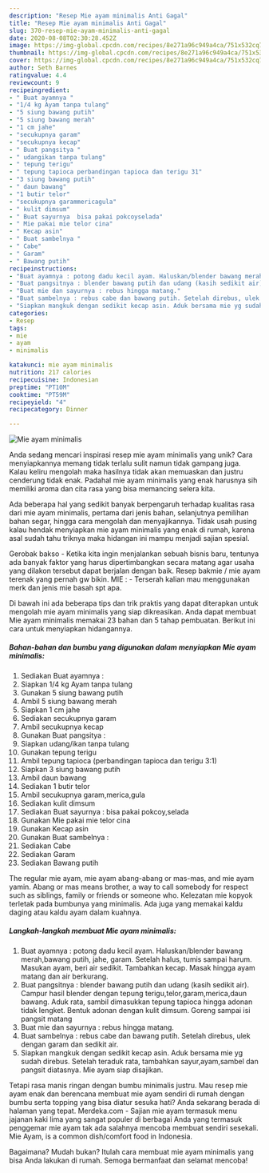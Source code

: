 ```yaml
---
description: "Resep Mie ayam minimalis Anti Gagal"
title: "Resep Mie ayam minimalis Anti Gagal"
slug: 370-resep-mie-ayam-minimalis-anti-gagal
date: 2020-08-08T02:30:28.452Z
image: https://img-global.cpcdn.com/recipes/8e271a96c949a4ca/751x532cq70/mie-ayam-minimalis-foto-resep-utama.jpg
thumbnail: https://img-global.cpcdn.com/recipes/8e271a96c949a4ca/751x532cq70/mie-ayam-minimalis-foto-resep-utama.jpg
cover: https://img-global.cpcdn.com/recipes/8e271a96c949a4ca/751x532cq70/mie-ayam-minimalis-foto-resep-utama.jpg
author: Seth Barnes
ratingvalue: 4.4
reviewcount: 9
recipeingredient:
- " Buat ayamnya "
- "1/4 kg Ayam tanpa tulang"
- "5 siung bawang putih"
- "5 siung bawang merah"
- "1 cm jahe"
- "secukupnya garam"
- "secukupnya kecap"
- " Buat pangsitya "
- " udangikan tanpa tulang"
- " tepung terigu"
- " tepung tapioca perbandingan tapioca dan terigu 31"
- "3 siung bawang putih"
- " daun bawang"
- "1 butir telor"
- "secukupnya garammericagula"
- " kulit dimsum"
- " Buat sayurnya  bisa pakai pokcoyselada"
- " Mie pakai mie telor cina"
- " Kecap asin"
- " Buat sambelnya "
- " Cabe"
- " Garam"
- " Bawang putih"
recipeinstructions:
- "Buat ayamnya : potong dadu kecil ayam. Haluskan/blender bawang merah,bawang putih, jahe, garam. Setelah halus, tumis sampai harum. Masukan ayam, beri air sedikit. Tambahkan kecap. Masak hingga ayam matang dan air berkurang."
- "Buat pangsitnya : blender bawang putih dan udang (kasih sedikit air). Campur hasil blender dengan tepung terigu,telor,garam,merica,daun bawang. Aduk rata, sambil dimasukkan tepung tapioca hingga adonan tidak lengket. Bentuk adonan dengan kulit dimsum. Goreng sampai isi pangsit matang"
- "Buat mie dan sayurnya : rebus hingga matang."
- "Buat sambelnya : rebus cabe dan bawang putih. Setelah direbus, ulek dengan garam dan sedikit air."
- "Siapkan mangkuk dengan sedikit kecap asin. Aduk bersama mie yg sudah direbus. Setelah teraduk rata, tambahkan sayur,ayam,sambel dan pangsit diatasnya. Mie ayam siap disajikan."
categories:
- Resep
tags:
- mie
- ayam
- minimalis

katakunci: mie ayam minimalis 
nutrition: 217 calories
recipecuisine: Indonesian
preptime: "PT10M"
cooktime: "PT59M"
recipeyield: "4"
recipecategory: Dinner

---
```



![Mie ayam minimalis](https://img-global.cpcdn.com/recipes/8e271a96c949a4ca/751x532cq70/mie-ayam-minimalis-foto-resep-utama.jpg)

Anda sedang mencari inspirasi resep mie ayam minimalis yang unik? Cara menyiapkannya memang tidak terlalu sulit namun tidak gampang juga. Kalau keliru mengolah maka hasilnya tidak akan memuaskan dan justru cenderung tidak enak. Padahal mie ayam minimalis yang enak harusnya sih memiliki aroma dan cita rasa yang bisa memancing selera kita.

Ada beberapa hal yang sedikit banyak berpengaruh terhadap kualitas rasa dari mie ayam minimalis, pertama dari jenis bahan, selanjutnya pemilihan bahan segar, hingga cara mengolah dan menyajikannya. Tidak usah pusing kalau hendak menyiapkan mie ayam minimalis yang enak di rumah, karena asal sudah tahu triknya maka hidangan ini mampu menjadi sajian spesial.

Gerobak bakso - Ketika kita ingin menjalankan sebuah bisnis baru, tentunya ada banyak faktor yang harus dipertimbangkan secara matang agar usaha yang dilakon tersebut dapat berjalan dengan baik. Resep bakmie / mie ayam terenak yang pernah gw bikin. MIE : - Terserah kalian mau menggunakan merk dan jenis mie basah spt apa.


Di bawah ini ada beberapa tips dan trik praktis yang dapat diterapkan untuk mengolah mie ayam minimalis yang siap dikreasikan. Anda dapat membuat Mie ayam minimalis memakai 23 bahan dan 5 tahap pembuatan. Berikut ini cara untuk menyiapkan hidangannya.

<!--inarticleads1-->

##### Bahan-bahan dan bumbu yang digunakan dalam menyiapkan Mie ayam minimalis:

1. Sediakan  Buat ayamnya :
1. Siapkan 1/4 kg Ayam tanpa tulang
1. Gunakan 5 siung bawang putih
1. Ambil 5 siung bawang merah
1. Siapkan 1 cm jahe
1. Sediakan secukupnya garam
1. Ambil secukupnya kecap
1. Gunakan  Buat pangsitya :
1. Siapkan  udang/ikan tanpa tulang
1. Gunakan  tepung terigu
1. Ambil  tepung tapioca (perbandingan tapioca dan terigu 3:1)
1. Siapkan 3 siung bawang putih
1. Ambil  daun bawang
1. Sediakan 1 butir telor
1. Ambil secukupnya garam,merica,gula
1. Sediakan  kulit dimsum
1. Sediakan  Buat sayurnya : bisa pakai pokcoy,selada
1. Gunakan  Mie pakai mie telor cina
1. Gunakan  Kecap asin
1. Gunakan  Buat sambelnya :
1. Sediakan  Cabe
1. Sediakan  Garam
1. Sediakan  Bawang putih


The regular mie ayam, mie ayam abang-abang or mas-mas, and mie ayam yamin. Abang or mas means brother, a way to call somebody for respect such as siblings, family or friends or someone who. Kelezatan mie kopyok terletak pada bumbunya yang minimalis. Ada juga yang memakai kaldu daging atau kaldu ayam dalam kuahnya. 

<!--inarticleads2-->

##### Langkah-langkah membuat Mie ayam minimalis:

1. Buat ayamnya : potong dadu kecil ayam. Haluskan/blender bawang merah,bawang putih, jahe, garam. Setelah halus, tumis sampai harum. Masukan ayam, beri air sedikit. Tambahkan kecap. Masak hingga ayam matang dan air berkurang.
1. Buat pangsitnya : blender bawang putih dan udang (kasih sedikit air). Campur hasil blender dengan tepung terigu,telor,garam,merica,daun bawang. Aduk rata, sambil dimasukkan tepung tapioca hingga adonan tidak lengket. Bentuk adonan dengan kulit dimsum. Goreng sampai isi pangsit matang
1. Buat mie dan sayurnya : rebus hingga matang.
1. Buat sambelnya : rebus cabe dan bawang putih. Setelah direbus, ulek dengan garam dan sedikit air.
1. Siapkan mangkuk dengan sedikit kecap asin. Aduk bersama mie yg sudah direbus. Setelah teraduk rata, tambahkan sayur,ayam,sambel dan pangsit diatasnya. Mie ayam siap disajikan.


Tetapi rasa manis ringan dengan bumbu minimalis justru. Mau resep mie ayam enak dan berencana membuat mie ayam sendiri di rumah dengan bumbu serta topping yang bisa diatur sesuka hati? Anda sekarang berada di halaman yang tepat. Merdeka.com - Sajian mie ayam termasuk menu jajanan kaki lima yang sangat populer di berbagai Anda yang termasuk penggemar mie ayam tak ada salahnya mencoba membuat sendiri sesekali. Mie Ayam, is a common dish/comfort food in Indonesia. 

Bagaimana? Mudah bukan? Itulah cara membuat mie ayam minimalis yang bisa Anda lakukan di rumah. Semoga bermanfaat dan selamat mencoba!
